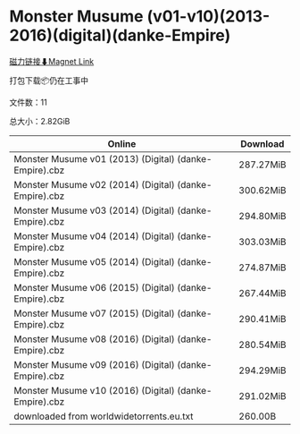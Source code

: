 # Monster Musume (v01-v10)(2013-2016)(digital)(danke-Empire)

[磁力链接⬇Magnet Link](magnet:?xt=urn:btih:97170580aac894b0fe781997f0fca18b2e150e8c&dn=Monster%20Musume%20%28v01-v10%29%282013-2016%29%28digital%29%28danke-Empire%29)

打包下载📦仍在工事中

文件数：11

总大小：2.82GiB

Online | Download
--- | ---
Monster Musume v01 (2013) (Digital) (danke-Empire).cbz | 287.27MiB
Monster Musume v02 (2014) (Digital) (danke-Empire).cbz | 300.62MiB
Monster Musume v03 (2014) (Digital) (danke-Empire).cbz | 294.80MiB
Monster Musume v04 (2014) (Digital) (danke-Empire).cbz | 303.03MiB
Monster Musume v05 (2014) (Digital) (danke-Empire).cbz | 274.87MiB
Monster Musume v06 (2015) (Digital) (danke-Empire).cbz | 267.44MiB
Monster Musume v07 (2015) (Digital) (danke-Empire).cbz | 290.41MiB
Monster Musume v08 (2016) (Digital) (danke-Empire).cbz | 280.54MiB
Monster Musume v09 (2016) (Digital) (danke-Empire).cbz | 294.29MiB
Monster Musume v10 (2016) (Digital) (danke-Empire).cbz | 291.02MiB
downloaded from worldwidetorrents.eu.txt | 260.00B